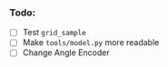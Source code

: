 ### Todo:
- [ ] Test ```grid_sample```
- [ ] Make ```tools/model.py``` more readable
- [ ] Change Angle Encoder
